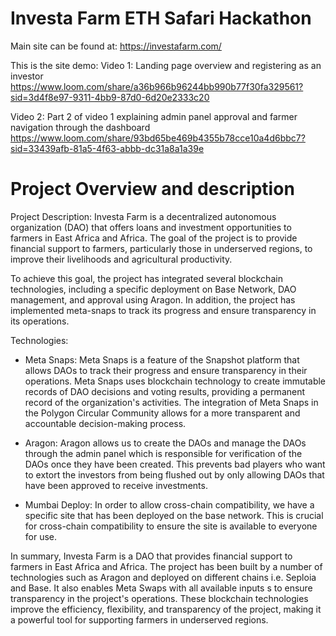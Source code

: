 # Investa Farm ETH Safari Hackathon

Main site can be found at: https://investafarm.com/ 

This is the site demo: 
Video 1: Landing page overview and registering as an investor
https://www.loom.com/share/a36b966b96244bb990b77f30fa329561?sid=3d4f8e97-9311-4bb9-87d0-6d20e2333c20 

Video 2: Part 2 of video 1 explaining admin panel approval and farmer navigation through the dashboard
https://www.loom.com/share/93bd65be469b4355b78cce10a4d6bbc7?sid=33439afb-81a5-4f63-abbb-dc31a8a1a39e

# Project Overview and description 
Project Description: Investa Farm is a decentralized autonomous organization (DAO) that offers loans and investment opportunities to farmers in East Africa and Africa. The goal of the project is to provide financial support to farmers, particularly those in underserved regions, to improve their livelihoods and agricultural productivity.

To achieve this goal, the project has integrated several blockchain technologies, including a specific deployment on Base Network, DAO management, and approval using Aragon. In addition, the project has implemented meta-snaps to track its progress and ensure transparency in its operations.

Technologies:

* Meta Snaps: Meta Snaps is a feature of the Snapshot platform that allows DAOs to track their progress and ensure transparency in their operations. Meta Snaps uses blockchain technology to create immutable records of DAO decisions and voting results, providing a permanent record of the organization's activities. The integration of Meta Snaps in the Polygon Circular Community allows for a more transparent and accountable decision-making process.

* Aragon: Aragon allows us to create the DAOs and manage the DAOs through the admin panel which is responsible for verification of the DAOs once they have been created. This prevents bad players who want to extort the investors from being flushed out by only allowing DAOs that have been approved to receive investments. 

* Mumbai Deploy: In order to allow cross-chain compatibility, we have a specific site that has been deployed on the base network. This is crucial for cross-chain compatibility to ensure the site is available to everyone for use.  

In summary, Investa Farm is a DAO that provides financial support to farmers in East Africa and Africa. The project has been built by a number of technologies such as Aragon and deployed on different chains i.e. Seploia and Base. It also enables Meta Swaps with all available inputs s to ensure transparency in the project's operations. These blockchain technologies improve the efficiency, flexibility, and transparency of the project, making it a powerful tool for supporting farmers in underserved regions.






